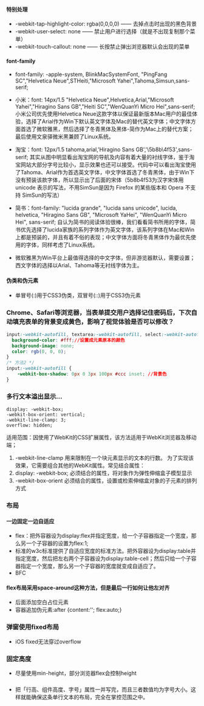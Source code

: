 #### 特别处理
 * -webkit-tap-highlight-color: rgba(0,0,0,0)  ——  去掉点击时出现的黑色背景
 * -webkit-user-select: none  ——  禁止用户进行选择（就是不出现复制那个菜单）
 * -webkit-touch-callout: none —— 长按禁止弹出浏览器默认会出现的菜单

#### font-family
 * font-family: -apple-system, BlinkMacSystemFont, "PingFang SC","Helvetica Neue",STHeiti,"Microsoft Yahei",Tahoma,Simsun,sans-serif;
 * 小米：font: 14px/1.5 "Helvetica Neue",Helvetica,Arial,"Microsoft Yahei","Hiragino Sans GB","Heiti SC","WenQuanYi Micro Hei",sans-serif;   小米公司优先使用Helvetica Neue这款字体以保证最新版本Mac用户的最佳体验，选择了Arial作为Win下默认英文字体及Mac的替代英文字体；中文字体方面首选了微软雅黑，然后选择了冬青黑体及黑体-简作为Mac上的替代方案；最后使用文泉驿微米黑兼顾了Linux系统。
 * 淘宝：font: 12px/1.5 tahoma,arial,'Hiragino Sans GB','\5b8b\4f53',sans-serif;   其实从图中明显看出淘宝网的导航及内容有着大量的衬线字体，鉴于淘宝网站大部分字号比较小，显示效果也还可以接受。代码中可以看出淘宝使用了Tahoma、Arial作为首选英文字体，中文字体首选了冬青黑体，由于Win下没有预装该款字体，所以显示出了后面的宋体（5b8b4f53为汉字宋体用 unicode 表示的写法，不用SimSun是因为 Firefox 的某些版本和 Opera 不支持 SimSun的写法）
 * 简书：font-family: "lucida grande", "lucida sans unicode", lucida, helvetica, "Hiragino Sans GB", "Microsoft YaHei", "WenQuanYi Micro Hei", sans-serif;   自认为简书的阅读体验很棒，我们看看简书所用的字体，简书优先选择了lucida家族的系列字体作为英文字体，该系列字体在Mac和Win上都是预装的，并且有着不俗的表现；中文字体方面将冬青黑体作为最优先使用的字体，同样考虑了Linux系统。

 * 微软雅黑为Win平台上最值得选择的中文字体，但非游览器默认，需要设置；西文字体的选择以Arial、Tahoma等无衬线字体为主。

#### 伪类和伪元素
* 单冒号(:)用于CSS3伪类，双冒号(::)用于CSS3伪元素

### Chrome、Safari等浏览器，当表单提交用户选择记住密码后，下次自动填充表单的背景变成黄色，影响了视觉体验是否可以修改？
```css
input:-webkit-autofill, textarea:-webkit-autofill, select:-webkit-autofill {
  background-color: #fff;//设置成元素原本的颜色
  background-image: none;
  color: rgb(0, 0, 0);
}
/* 方法2 */
input:-webkit-autofill {
    -webkit-box-shadow: 0px 0 3px 100px #ccc inset; //背景色
}
```

### 多行文本溢出显示...
```
display: -webkit-box;
-webkit-box-orient: vertical;
-webkit-line-clamp: 3;
overflow: hidden;
```
适用范围：因使用了WebKit的CSS扩展属性，该方法适用于WebKit浏览器及移动端；
1. -webkit-line-clamp 用来限制在一个块元素显示的文本的行数。 为了实现该效果，它需要组合其他的WebKit属性。常见结合属性：
2. display: -webkit-box; 必须结合的属性，将对象作为弹性伸缩盒子模型显示
3. -webkit-box-orient 必须结合的属性，设置或检索伸缩盒对象的子元素的排列方式


### 布局
#### 一边固定一边自适应
* flex：把外容器设为display:flex并指定宽度，给一个子容器指定一个宽度，那么另一个子容器的设置为flex:1;
* 标准的w3c标准提供了自适应宽度的标准方法。把外容器设为display:table并指定宽度，然后把左右两个子容器设为display:table-cell；然后只给一个子容器指定一个宽度，那么另一个子容器的宽度就变成自适应了。
* BFC

#### flex布局采用space-around这种方法，但是最后一行如何让他左对齐
* 后面添加空白占位元素
* 容器追加伪元素:after {content:''; flex:auto;}

### 弹窗使用fixed布局
* iOS fixed无法穿过overflow

### 固定高度
* 尽量使用min-height，部分浏览器flex会控制height


###
* 把「行高、组件高度、字号」属性一并写完，而且三者数值均为字号大小。这样就能确保这条单行文本的布局，完全在掌控范围之中。
